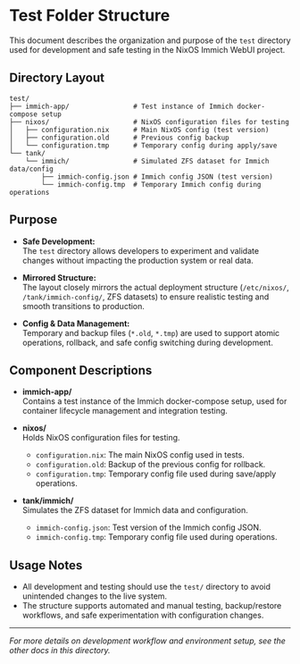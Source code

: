 # Test Folder Structure

This document describes the organization and purpose of the `test` directory used for development and safe testing in the NixOS Immich WebUI project.

## Directory Layout

```
test/
├── immich-app/                # Test instance of Immich docker-compose setup
├── nixos/                     # NixOS configuration files for testing
│   ├── configuration.nix      # Main NixOS config (test version)
│   ├── configuration.old      # Previous config backup
│   └── configuration.tmp      # Temporary config during apply/save
└── tank/
    └── immich/                # Simulated ZFS dataset for Immich data/config
        ├── immich-config.json # Immich config JSON (test version)
        └── immich-config.tmp  # Temporary Immich config during operations
```

## Purpose

- **Safe Development:**  
  The `test` directory allows developers to experiment and validate changes without impacting the production system or real data.

- **Mirrored Structure:**  
  The layout closely mirrors the actual deployment structure (`/etc/nixos/`, `/tank/immich-config/`, ZFS datasets) to ensure realistic testing and smooth transitions to production.

- **Config & Data Management:**  
  Temporary and backup files (`*.old`, `*.tmp`) are used to support atomic operations, rollback, and safe config switching during development.

## Component Descriptions

- **immich-app/**  
  Contains a test instance of the Immich docker-compose setup, used for container lifecycle management and integration testing.

- **nixos/**  
  Holds NixOS configuration files for testing.  
  - `configuration.nix`: The main NixOS config used in tests.
  - `configuration.old`: Backup of the previous config for rollback.
  - `configuration.tmp`: Temporary config file used during save/apply operations.

- **tank/immich/**  
  Simulates the ZFS dataset for Immich data and configuration.  
  - `immich-config.json`: Test version of the Immich config JSON.
  - `immich-config.tmp`: Temporary config file used during operations.

## Usage Notes

- All development and testing should use the `test/` directory to avoid unintended changes to the live system.
- The structure supports automated and manual testing, backup/restore workflows, and safe experimentation with configuration changes.

---

*For more details on development workflow and environment setup, see the other docs in this directory.*